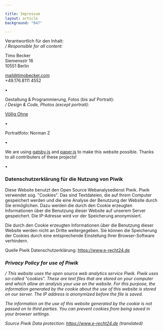 ```yaml
---

title: Impressum
layout: article
background: "047"

---
```


Verantwortlich für den Inhalt:  
*/ Responsible for all content:*

Timo Becker  
Siemensstr 16  
10551 Berlin  

mail@timobecker.com  
+49.176.8111 4552

• 

Gestaltung & Programmierung, Fotos (bis auf Portrait):  
*/ Design & Code, Photos (except portrait):*

<a href="https://volligohne.de" target="_blank">Völlig Ohne</a>

• 

Portraitfoto: Norman Z

• 

We are using <a href="https://github.com/gatsbyjs/gatsby" target="_blank">gatsby.js</a> and <a href="http://paperjs.org/" target="_blank">paper.js</a> to make this website possible. Thanks to all contributers of these projects!

• 

### Datenschutzerklärung für die Nutzung von Piwik

Diese Website benutzt den Open Source Webanalysedienst Piwik. Piwik verwendet sog. "Cookies". Das sind Textdateien, die auf Ihrem Computer gespeichert werden und die eine Analyse der Benutzung der Website durch Sie ermöglichen. Dazu werden die durch den Cookie erzeugten Informationen über die Benutzung dieser Website auf unserem Server gespeichert. Die IP-Adresse wird vor der Speicherung anonymisiert.

Die durch den Cookie erzeugten Informationen über die Benutzung dieser Website werden nicht an Dritte weitergegeben. Sie können die Speicherung der Cookies durch eine entsprechende Einstellung Ihrer Browser-Software verhindern.

Quelle Piwik Datenschutzerklärung: https://www.e-recht24.de

### *Privacy Policy for use of Piwik*

*/ This website uses the open source web analytics service Piwik. Piwik uses so-called "cookies". These are text files that are stored on your computer and which allow an analysis your use on the website. For this purpose, the information generated by the cookie about the use of this website is stored on our server. The IP address is anonymized before the file is saved.*

*The information on the use of this website generated by the cookie is not passed on to third parties. You can prevent cookies from being saved in your browser settings.*

*Source Piwik Data protection: https://www.e-recht24.de (translated)*